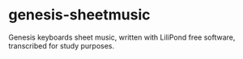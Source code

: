 # genesis-sheetmusic
Genesis keyboards sheet music, written with LiliPond free software, transcribed for study purposes.

